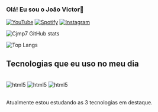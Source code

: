 
### Olá! Eu sou o João Victor🤖

[![YouTube](https://img.shields.io/badge/YouTube-FF0000?style=for-the-badge&logo=youtube&logoColor=white)](https://www.youtube.com/channel/UC_BasV6uJ8qcCp7i_o05Aqw)
[![Spotify](https://img.shields.io/badge/Spotify-1ED760?&style=for-the-badge&logo=spotify&logoColor=white)](https://open.spotify.com/intl-pt/artist/26UDVYHOgVuMqpzVm68mY7?si=D1_khU2vQ7K-mwp3fPIfhw)
[![Instagram](https://img.shields.io/badge/Instagram-E4405F?style=for-the-badge&logo=instagram&logoColor=white)](https://www.instagram.com/cj.mp7/)

![Cjmp7 GitHub stats](https://github-readme-stats.vercel.app/api?username=Cjmp7&show_icons=true&theme=dracula)

![Top Langs](https://github-readme-stats.vercel.app/api/top-langs/?username=Cjmp7&layout=compact)

## Tecnologias que eu uso no meu dia

<div style="display: inline_block"><br/>
<img align="center" alt="html5" src="https://img.shields.io/badge/HTML5-E34F26?style=for-the-badge&logo=html5&logoColor=white">
<img align="center" alt="html5" src="https://img.shields.io/badge/CSS3-1572B6?style=for-the-badge&logo=css3&logoColor=white">
<img align="center" alt="html5" src="https://img.shields.io/badge/JavaScript-F7DF1E?style=for-the-badge&logo=javascript&logoColor=black">
</div><br/>

Atualmente estou estudando as 3 tecnologias em destaque.